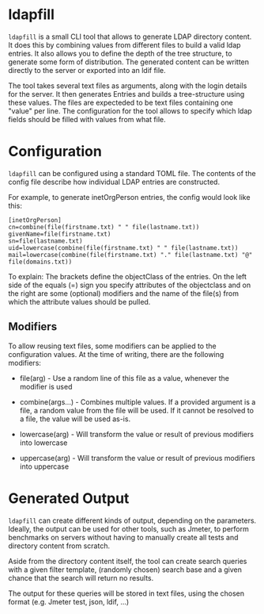 # ldapfill

`ldapfill` is a small CLI tool that allows to generate LDAP directory content. It does this by
combining values from different files to build a valid ldap entries. It also allows you to
define the depth of the tree structure, to generate some form of distribution. The generated
content can be written directly to the server or exported into an ldif file.

The tool takes several text files as arguments, along with the login details for the server.
It then generates Entries and builds a tree-structure using these values. The files
are expecteded to be text files containing one "value" per line. The configuration for
the tool allows to specify which ldap fields should be filled with values from what file.

# Configuration
`ldapfill` can be configured using a standard TOML file. The contents of the config file describe
how individual LDAP entries are constructed.

For example, to generate inetOrgPerson entries, the config would look like this:

```
[inetOrgPerson]
cn=combine(file(firstname.txt) " " file(lastname.txt))
givenName=file(firstname.txt)
sn=file(lastname.txt)
uid=lowercase(combine(file(firstname.txt) " " file(lastname.txt))
mail=lowercase(combine(file(firstname.txt) "." file(lastname.txt) "@" file(domains.txt))
```

To explain:
The brackets define the objectClass of the entries.
On the left side of the equals (=) sign you specify attributes of the objectclass 
and on the right are some (optional) modifiers and the name of the file(s) from which the attribute 
values should be pulled.


## Modifiers
To allow reusing text files, some modifiers can be applied to the configuration values. At the 
time of writing, there are the following modifiers:

* file(arg) - Use a random line of this file as a value, whenever the modifier is used

* combine(args...) - Combines multiple values. If a provided argument is a file, a random value 
from the file will be used. If it cannot be resolved to a file, the value will be used as-is.

* lowercase(arg) - Will transform the value or result of previous modifiers into lowercase

* uppercase(arg) - Will transform the value or result of previous modifiers into uppercase

# Generated Output
`ldapfill` can create different kinds of output, depending on the parameters. Ideally, the output 
can be used for other tools, such as Jmeter, to perform benchmarks on servers without having to
manually create all tests and directory content from scratch.

Aside from the directory content itself, the tool can create search queries with a given filter 
template, (randomly chosen) search base and a given chance that the search will return no results.

The output for these queries will be stored in text files, using the chosen format (e.g. Jmeter test,
json, ldif, ...)
